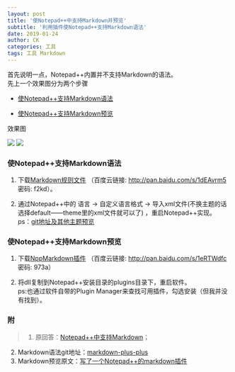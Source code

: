 ```yaml
---
layout: post
title: '使Notepad++中支持Markdown并预览'
subtitle: '利用插件使Notepad++支持Markdown语法'
date: 2019-01-24
author: CK
categories: 工具
tags: 工具 Markdown
---
```


首先说明一点，Notepad++内置并不支持Markdown的语法。  
先上一个效果图分为两个步骤

 - [使Notepad++支持Markdown语法](#使notepad支持markdown语法)

 - [使Notepad++支持Markdown预览](#使notepad支持markdown预览)

效果图  

![](/img/19-01-24/1.jpg)
![](/img/19-01-24/2.jpg)


### 使Notepad++支持Markdown语法
1. 下载[Markdown规则文件](https://link.jianshu.com/?t=https://github.com/Edditoria/markdown_npp_zenburn/archive/master.zip) （百度云链接: http://pan.baidu.com/s/1dEAvrm5 密码: f2kd）。

2. 通过Notepad++中的 语言 -> 自定义语言格式 -> 导入xml文件(不换主题的话选择default——theme里的xml文件就可以了) ，重启Notepad++实现。  
ps：[git地址及其他主题预览](https://github.com/Edditoria/markdown-plus-plus)


### 使Notepad++支持Markdown预览
1. 下载[NppMarkdown插件](http://blog.gclxry.com/wp-content/uploads/2013/10/NppMarkdown_2.2015.12.3-1.zip) （百度云链接: http://pan.baidu.com/s/1eRTWdfc 密码: 973a）

2. 将dll复制到Notepad++安装目录的plugins目录下，重启软件。  
ps:也通过软件自带的Plugin Manager来查找可用插件，勾选安装（但我并没有找到）。

### 附
>1. 原回答：[Notepad++中支持Markdown](https://www.jianshu.com/p/69d749376d0a)；
2. Markdown语法git地址：[markdown-plus-plus](https://github.com/Edditoria/markdown-plus-plus)
3. Markdown预览原文：[写了一个Notepad++的markdown插件](http://blog.gclxry.com/%E5%86%99%E4%BA%86%E4%B8%80%E4%B8%AAnotepad%E7%9A%84markdown%E6%8F%92%E4%BB%B6/)


